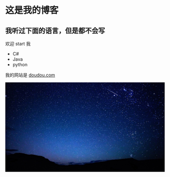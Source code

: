 # 这是我的博客

## 我听过下面的语言，但是都不会写
欢迎 start 我
* C#
* Java
* python


我的网站是 [ doudou.com ](https://github.com/xiadou1043)

![一张图片](falling_star-Night_sky_HD_wallpaper_1366x768.jpg)